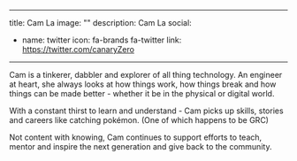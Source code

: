 
---
title: Cam La
image: ""
description: Cam La
social:

  - name: twitter
    icon: fa-brands fa-twitter
    link: https://twitter.com/canaryZero

---

Cam is a tinkerer, dabbler and explorer of all thing technology. An engineer at heart, she always looks at how things work, how things break and how things can be made better - whether it be in the physical or digital world. 

With a constant thirst to learn and understand - Cam picks up skills, stories and careers like catching pokémon. (One of which happens to be GRC)

Not content with knowing, Cam continues to support efforts to teach, mentor and inspire the next generation and give back to the community.
